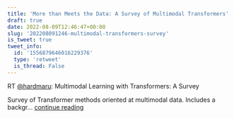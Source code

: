 ```yaml
---
title: 'More than Meets the Data: A Survey of Multimodal Transformers'
draft: true
date: 2022-08-09T12:46:47+00:00
slug: '202208091246-multimodal-transformers-survey'
is_tweet: true
tweet_info:
  id: '1556879646016229376'
  type: 'retweet'
  is_thread: False
---
```




RT [@hardmaru](https://x.com/hardmaru): Multimodal Learning with Transformers: A Survey

Survey of Transformer methods oriented at multimodal data. Includes a backgr… [continue reading](https://x.com/sytelus/status/1556879646016229376)

